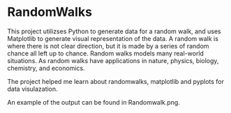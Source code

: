 # RandomWalks
 
This project utilizses Python to generate data for a random walk, and uses Matplotlib to generate visual representation of the data.  A random walk is where there is not clear direction, but it is made by a series of random chance all left up to chance. Random walks models many real-world situations. As random walks have applications in nature, physics, biology, chemistry, and economics.

The project helped me learn about randomwalks, matplotlib and pyplots for data visulazation. 

An example of the output can be found in Randomwalk.png.
